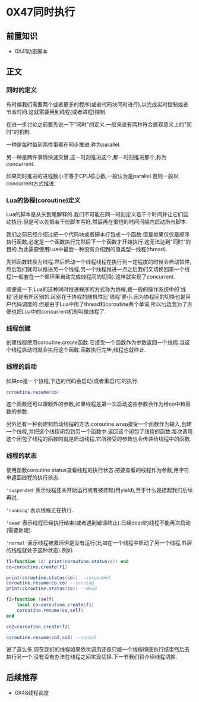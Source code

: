 # 0X47同时执行

## 前置知识

* 0X41动态脚本

## 正文

### 同时的定义

有时候我们需要两个或者更多的程序(或者代码块同时进行),以完成实时控制或者节省时间.这就需要用到线程(或者进程)控制.

在进一步讨论之前要先说一下"同时"的定义.一般来说有两种符合直观意义上的"同时"的机制.

一种是每时每刻两件事都在同步推进,称为parallel.

另一种是两件事情快速交替,这一时刻推进这个,那一时刻推进那个,称为concurrent.

如果同时推进的进程数小于等于CPU核心数,一般认为是parallel.否则一般以concurrent方式推进.

### Lua的协程(coroutine)定义

Lua的脚本是从头到尾解释的.我们不可能在同一时刻定义若干个时间并让它们启动执行.但是可以先把若干份脚本写好,然后再在很短的时间间隔内启动所有脚本.

我们之前已经介绍过把一个代码块或者脚本打包成一个函数.但是如果仅仅是顺序执行函数,必定是一个函数执行完然后下一个函数才开始执行.这无法达到"同时"的目的.为此需要使用Lua中最后一种没有介绍到的值类型--线程(thread).

先把函数转换为线程.然后启动一个线程线程在执行到一定程度的时候会自动暂停,然后我们就可以推进另一个线程,另一个线程推进一点之后我们又切换回第一个线程(一般套在一个循环里自动完成线程间的切换).这样就实现了concurrent.

顺便说一下,Lua的这种同时推进程序的方式称为协程,跟一般的操作系统中的'线程'还是有所区别的.区别在于协程的随机性比'线程'更小.因为协程间的切换也是用户代码调度的.但是由于Lua中用了thread和coroutine两个单词,所以后边我为了方便也把Lua中的concurrent机制叫做线程了.

### 线程创建

创建线程使用coroutine.create函数.它接受一个函数作为参数返回一个线程.当这个线程启动时就会执行这个函数.函数执行完毕,线程也就终止.

### 线程的启动

如果co是一个协程,下边的代码会启动(或者重启)它的执行.

```lua
coroutine.resume(co)
```

这个函数还可以跟额外的参数,如果线程是第一次启动这些参数会作为给co中和函数的参数.

另外还有一种创建和启动线程的方法.coroutine.wrap接受一个函数作为输入,创建一个线程,并把这个线程闭包到另一个函数中.返回这个闭包了线程的函数.每次调用这个闭包了线程的函数时就是启动线程.它所接受的参数也会传递给线程中的函数.

### 线程的状态

使用函数coroutine.status查看线程的执行状态.把要查看的线程作为参数,用字符串返回线程的执行状态.

`'suspended'`表示线程还未开始运行或者被挂起(用yield),至于什么是挂起我们后续再说.

`'running'`表示线程正在执行.

`'dead'`表示线程已经执行结束(或者遇到错误终止).已经dead的线程不能再次启动(需要新建).

`'normal'`表示线程被激活但是没有运行(比如在一个线程中启动了另一个线程,外层的线程就处于这种状态).例如:

```lua
f1=function (c) print(coroutine.status(c)) end
co=coroutine.create(f1)

print(coroutine.status(co)) --suspended
coroutine.resume(co,co) --running
print(coroutine.status(co)) --dead

f2=function (self)
    local co=coroutine.create(f1)
    coroutine.resume(co,self)
end

co2=coroutine.create(f2)

coroutine.resume(co2,co2) --normal
```

说了这么多,现在我们的线程如果依次调用还是只能一个线程彻底执行结束然后去执行另一个.没有没有办法在线程之间实现切换.下一节我们将介绍线程切换.

## 后续推荐

* 0X48线程调度
